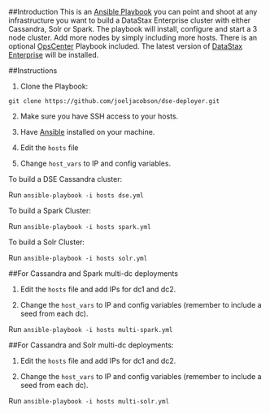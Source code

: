 ##Introduction
This is an [Ansible Playbook](http://docs.ansible.com/playbooks.html) you can point and shoot at any infrastructure you want to build a DataStax Enterprise cluster with either Cassandra, Solr or Spark. The playbook will install, configure and start a 3 node cluster. Add more nodes by simply including more hosts. There is an optional [OpsCenter](http://www.datastax.com/products/datastax-enterprise-visual-admin) Playbook included. The latest version of [DataStax Enterprise](http://www.datastax.com/what-we-offer/products-services/datastax-enterprise) will be installed.  

##Instructions
1. Clone the Playbook: 
```
git clone https://github.com/joeljacobson/dse-deployer.git
```
2. Make sure you have SSH access to your hosts. 

3. Have [Ansible](http://docs.ansible.com/intro_installation.html) installed on your machine.

5. Edit the ```hosts``` file

6. Change ```host_vars``` to IP and config variables.   

To build a DSE Cassandra cluster:

Run ```ansible-playbook -i hosts dse.yml```

To build a Spark Cluster:

Run ```ansible-playbook -i hosts spark.yml```

To build a Solr Cluster:

Run ```ansible-playbook -i hosts solr.yml```

##For Cassandra and Spark multi-dc deployments

1. Edit the ```hosts``` file and add IPs for dc1 and dc2.

2. Change the ```host_vars``` to IP and config variables (remember to include a seed from each dc).

Run ```ansible-playbook -i hosts multi-spark.yml```

##For Cassandra and Solr multi-dc deployments:

1. Edit the ```hosts``` file and add IPs for dc1 and dc2.

2. Change the ```host_vars``` to IP and config variables (remember to include a seed from each dc).

Run ```ansible-playbook -i hosts multi-solr.yml```
